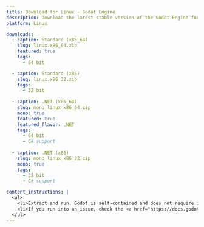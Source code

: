 ```yaml
---
title: Download for Linux - Godot Engine
description: Download the latest stable version of the Godot Engine for Linux
platform: Linux

downloads:
  - caption: Standard (x86_64)
    slug: linux.x86_64.zip
    featured: true
    tags:
      - 64 bit

  - caption: Standard (x86)
    slug: linux.x86_32.zip
    tags:
      - 32 bit
  
  - caption: .NET (x86_64)
    slug: mono_linux_x86_64.zip
    mono: true
    featured: true
    featured_flavor: .NET
    tags:
      - 64 bit
      - C# support
  
  - caption: .NET (x86)
    slug: mono_linux_x86_32.zip
    mono: true
    tags:
      - 32 bit
      - C# support

content_instructions: |
  <ul>
    <li>Extract and run. Godot is self-contained and does not require installation.</li>
    <li>If you run into an issue, check the <a href="https://docs.godotengine.org/en/stable/about/troubleshooting.html">Troubleshooting</a> page for common issues and their solutions.</li>
  </ul>
---
```


